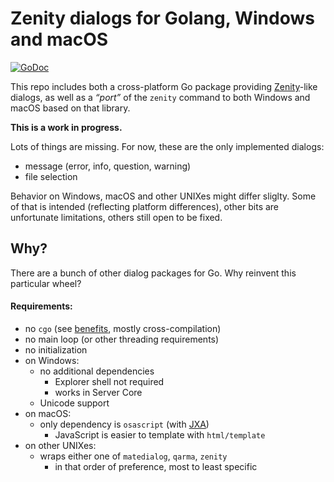 # Zenity dialogs for Golang, Windows and macOS

[![GoDoc](https://godoc.org/github.com/ncruces/zenity?status.svg)](https://godoc.org/github.com/ncruces/zenity)

This repo includes both a cross-platform Go package providing [Zenity](https://help.gnome.org/users/zenity/)-like dialogs,
as well as a *“port”* of the `zenity` command to both Windows and macOS based on that library.

**This is a work in progress.**

Lots of things are missing.
For now, these are the only implemented dialogs:
* message (error, info, question, warning)
* file selection

Behavior on Windows, macOS and other UNIXes might differ sliglty.
Some of that is intended (reflecting platform differences),
other bits are unfortunate limitations,
others still open to be fixed.

## Why?

There are a bunch of other dialog packages for Go.
Why reinvent this particular wheel?

#### Requirements:

* no `cgo` (see [benefits](https://dave.cheney.net/2016/01/18/cgo-is-not-go), mostly cross-compilation)
* no main loop (or other threading requirements)
* no initialization
* on Windows:
  * no additional dependencies
    * Explorer shell not required
    * works in Server Core
  * Unicode support
* on macOS:
  * only dependency is `osascript` (with [JXA](https://developer.apple.com/library/archive/releasenotes/InterapplicationCommunication/RN-JavaScriptForAutomation/Articles/Introduction.html))
    * JavaScript is easier to template with `html/template`
* on other UNIXes:
  * wraps either one of `matedialog`, `qarma`, `zenity`
    * in that order of preference, most to least specific
